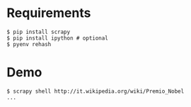 # Requirements

    $ pip install scrapy
    $ pip install ipython # optional
    $ pyenv rehash

# Demo

    $ scrapy shell http://it.wikipedia.org/wiki/Premio_Nobel
    ...